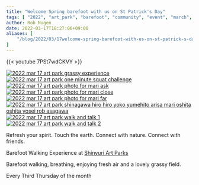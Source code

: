 ```yaml
---
title: "Welcome Spring barefoot with us on St Patrick's Day"
tags: [ "2022", "art_park", "barefoot", "community", "event", "march", "march 17", "spring", "st patricks", "walk", "新百合ヶ丘駅" ]
author: Rob Nugen
date: 2022-03-17T18:27:06+09:00
aliases: [
    "/blog/2022/03/17welcome-spring-barefoot-with-us-on-st-patrick-s-day",
]
---
```


{{< youtube 7PSt7wdCKVY >}}


[![2022 mar 17 art park grassy experience](//b.robnugen.com/blog/2022/walk_and_talk/thumbs/2022_mar_17_art_park_grassy_experience.jpg)](//b.robnugen.com/blog/2022/walk_and_talk/2022_mar_17_art_park_grassy_experience.jpg)
[![2022 mar 17 art park one minute squat challenge](//b.robnugen.com/blog/2022/walk_and_talk/thumbs/2022_mar_17_art_park_one_minute_squat_challenge.jpg)](//b.robnugen.com/blog/2022/walk_and_talk/2022_mar_17_art_park_one_minute_squat_challenge.jpg)
[![2022 mar 17 art park photo for mari ask](//b.robnugen.com/blog/2022/walk_and_talk/thumbs/2022_mar_17_art_park_photo_for_mari_ask.jpg)](//b.robnugen.com/blog/2022/walk_and_talk/2022_mar_17_art_park_photo_for_mari_ask.jpg)
[![2022 mar 17 art park photo for mari close](//b.robnugen.com/blog/2022/walk_and_talk/thumbs/2022_mar_17_art_park_photo_for_mari_close.jpg)](//b.robnugen.com/blog/2022/walk_and_talk/2022_mar_17_art_park_photo_for_mari_close.jpg)
[![2022 mar 17 art park photo for mari far](//b.robnugen.com/blog/2022/walk_and_talk/thumbs/2022_mar_17_art_park_photo_for_mari_far.jpg)](//b.robnugen.com/blog/2022/walk_and_talk/2022_mar_17_art_park_photo_for_mari_far.jpg)
[![2022 mar 17 art park shinagawa hiro hiro yoko yumehito arisa mari oshita oshita yosei rob asagawa](//b.robnugen.com/blog/2022/walk_and_talk/thumbs/2022_mar_17_art_park_shinagawa_hiro_hiro_yoko_yumehito_arisa_mari_oshita_oshita_yosei_rob_asagawa.jpg)](//b.robnugen.com/blog/2022/walk_and_talk/2022_mar_17_art_park_shinagawa_hiro_hiro_yoko_yumehito_arisa_mari_oshita_oshita_yosei_rob_asagawa.jpg)
[![2022 mar 17 art park walk and talk 1](//b.robnugen.com/blog/2022/walk_and_talk/thumbs/2022_mar_17_art_park_walk_and_talk_1.jpg)](//b.robnugen.com/blog/2022/walk_and_talk/2022_mar_17_art_park_walk_and_talk_1.jpg)
[![2022 mar 17 art park walk and talk 2](//b.robnugen.com/blog/2022/walk_and_talk/thumbs/2022_mar_17_art_park_walk_and_talk_2.jpg)](//b.robnugen.com/blog/2022/walk_and_talk/2022_mar_17_art_park_walk_and_talk_2.jpg)

Refresh your spirit. Touch the earth. Connect with nature. Connect with friends.

Barefoot Walking Experience at [Shinyuri Art Parks](http://www.airgreen.info/artparks.html)

Barefoot walking, breathing, enjoying fresh air and a lovely grassy field.

Every Third Thursday of the month
